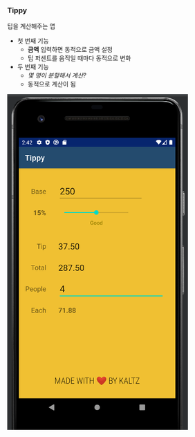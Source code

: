 ### Tippy
팁을 계산해주는 앱
- 첫 번째 기능
   - **금액** 입력하면 동적으로 금액 설정
   - 팁 퍼센트를 움직일 때마다 동적으로 변화
- 두 번째 기능
  - *몇 명이 분할해서 계산?*
  - 동적으로 계산이 됨

![이미지 연습](./images/android_tippy1.png)
